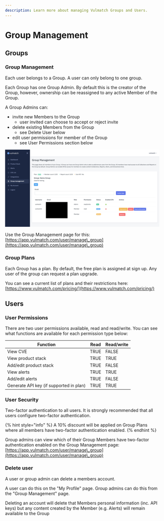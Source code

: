 ```yaml
---
description: Learn more about managing Vulmatch Groups and Users.
---
```


# Group Management

## Groups

### Group Management

Each user belongs to a Group. A user can only belong to one group.

Each Group has one Group Admin. By default this is the creator of the Group, however, ownership can be reassigned to any active Member of the Group.

A Group Admins can:

* invite new Members to the Group
  * user invited can choose to accept or reject invite
* delete existing Members from the Group
  * see Delete User below
* edit user permissions for member of the Group
  * see User Permissions section below

![Vulmatch group management](<../.gitbook/assets/vulmatch-group-management (1).png>)

Use the Group Management page for this: [https://app.vulmatch.com/user/manage\_group](https://app.vulmatch.com/user/manage\_group)

### Group Plans

Each Group has a plan. By default, the free plan is assigned at sign up. Any user of the group can request a plan upgrade.

You can see a current list of plans and their restrictions here: [https://www.vulmatch.com/pricing/](https://www.vulmatch.com/pricing/)

## Users

### User Permissions

There are two user permissions available, read and read/write. You can see what functions are available for each permission type below:

| Function                                | Read | Read/write |
| --------------------------------------- | ---- | ---------- |
| View CVE                                | TRUE | FALSE      |
| View product stack                      | TRUE | TRUE       |
| Add/edit product stack                  | TRUE | FALSE      |
| View alerts                             | TRUE | TRUE       |
| Add/edit alerts                         | TRUE | FALSE      |
| Generate API key (if supported in plan) | TRUE | TRUE       |

### User Security

Two-factor authentication to all users. It is strongly recommended that all users configure two-factor authentication.

{% hint style="info" %}
A 10% discount will be applied on Group Plans where all members have two-factor authentication enabled.
{% endhint %}

Group admins can view which of their Group Members have two-factor authentication enabled on the Group Management page: [https://app.vulmatch.com/user/manage\_group](https://app.vulmatch.com/user/manage\_group)

### Delete user

A user or group admin can delete a members account.

A user can do this on the "My Profile" page. Group admins can do this from the "Group Management" page.

Deleting an account will delete that Members personal information (inc. API keys) but any content created by the Member (e.g. Alerts) will remain available to the Group

